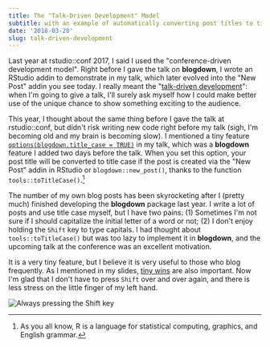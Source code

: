 ```yaml
---
title: The "Talk-Driven Development" Model
subtitle: with an example of automatically converting post titles to title case
date: '2018-03-20'
slug: talk-driven-development
---
```


Last year at rstudio::conf 2017, I said I used the "conference-driven development model". Right before I gave the talk on **blogdown**, I wrote an RStudio addin to demonstrate in my talk, which later evolved into the "New Post" addin you see today. I really meant the "[talk-driven development](https://twitter.com/JennyBryan/status/970841704625356801)": when I'm going to give a talk, I'll surely ask myself how I could make better use of the unique chance to show something exciting to the audience.

This year, I thought about the same thing before I gave the talk at rstudio::conf, but didn't risk writing new code right before my talk (sigh, I'm becoming old and my brain is becoming slow). I mentioned a tiny feature [`options(blogdown.title_case = TRUE)`](https://slides.yihui.org/2018-blogdown-rstudio-conf-Yihui-Xie.html#22) in my talk, which was a **blogdown** feature I added two days before the talk. When you set this option, your post title will be converted to title case if the post is created via the "New Post" addin in RStudio or `blogdown::new_post()`, thanks to the function `tools::toTitleCase()`.[^1]

The number of my own blog posts has been skyrocketing after I (pretty much) finished developing the **blogdown** package last year. I write a lot of posts and use title case myself, but I have two pains: (1) Sometimes I'm not sure if I should capitalize the initial letter of a word or not; (2) I don't enjoy holding the `Shift` key to type capitals. I had thought about `tools::toTitleCase()` but was too lazy to implement it in **blogdown**, and the upcoming talk at the conference was an excellent motivation.

It is a very tiny feature, but I believe it is very useful to those who blog frequently. As I mentioned in my slides, [tiny wins](http://joelcalifa.com/blog/tiny-wins/) are also important. Now I'm glad that I don't have to press `Shift` over and over again, and there is less stress on the little finger of my left hand.

![Always pressing the Shift key](https://slides.yihui.org/gif/penguin-stumble.gif)

[^1]: As you all know, R is a language for statistical computing, graphics, and English grammar.
